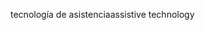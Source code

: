 <span data-ttu-id="cd545-101">tecnología de asistencia</span><span class="sxs-lookup"><span data-stu-id="cd545-101">assistive technology</span></span>